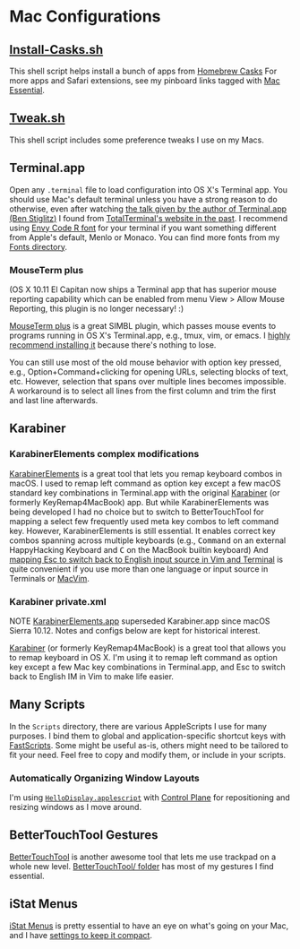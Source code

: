 Mac Configurations
==================

## [Install-Casks.sh](Install-Casks.sh)
This shell script helps install a bunch of apps from [Homebrew Casks](http://caskroom.io)
For more apps and Safari extensions, see my pinboard links tagged with [Mac Essential](https://pinboard.in/u:netj/t:mac/t:essential/).

## [Tweak.sh](Tweak.sh)
This shell script includes some preference tweaks I use on my Macs.

## Terminal.app
Open any `.terminal` file to load configuration into OS X's Terminal app.
You should use Mac's default terminal unless you have a strong reason to do
otherwise, even after watching [the talk given by the author of Terminal.app (Ben Stiglitz)][Ben Stiglitz's talk] I found from [TotalTerminal's website in the past][TotalTerminal special guest].
I recommend using [Envy Code R font][] for your terminal if you want something
different from Apple's default, Menlo or Monaco.  You can find more fonts from
my [Fonts directory](../Fonts#readme).

### MouseTerm plus
(OS X 10.11 El Capitan now ships a Terminal app that has superior mouse reporting capability which can be enabled from menu View > Allow Mouse Reporting, this plugin is no longer necessary! :)

[MouseTerm plus][] is a great SIMBL plugin, which passes mouse events to programs
running in OS X's Terminal.app, e.g., tmux, vim, or emacs.  I [highly
recommend installing it](http://superuser.com/a/595284/45702) because there's
nothing to lose.

You can still use most of the old mouse behavior with option key pressed, e.g.,
Option+Command+clicking for opening URLs, selecting blocks of text, etc.
However, selection that spans over multiple lines becomes impossible.  A
workaround is to select all lines from the first column and trim the first and
last line afterwards.


## Karabiner

### KarabinerElements complex modifications
[KarabinerElements][] is a great tool that lets you remap keyboard combos in macOS.
I used to remap left command as option key except a few macOS standard key combinations in Terminal.app with the original [Karabiner][] (or formerly KeyRemap4MacBook) app.
But while KarabinerElements was being developed I had no choice but to switch to BetterTouchTool for mapping a select few frequently used meta key combos to left command key.
However, KarabinerElements is still essential.
It enables correct key combos spanning across multiple keyboards (e.g., <kbd>Command</kbd> on an external HappyHacking Keyboard and <kbd>C</kbd> on the MacBook builtin keyboard)
And [mapping Esc to switch back to English input source in Vim and Terminal](karabiner://karabiner/assets/complex_modifications/import?url=https://github.com/netj/dotfiles/raw/master/Mac/KarabinerElements/vim_esc_to_input_source_abc.json) is quite convenient if you use more than one language or input source in Terminals or [MacVim][].


### Karabiner private.xml
NOTE [KarabinerElements.app][KarabinerElements] superseded Karabiner.app since macOS Sierra 10.12.  Notes and configs below are kept for historical interest.

[Karabiner][] (or formerly KeyRemap4MacBook) is a great tool that allows you to remap keyboard in OS X.
I'm using it to remap left command as option key except a few Mac key combinations in Terminal.app, and Esc to switch back to English IM in Vim to make life easier.


## Many Scripts
In the `Scripts` directory, there are various AppleScripts I use for many
purposes.  I bind them to global and application-specific shortcut keys with
[FastScripts][].  Some might be useful as-is, others might need to be tailored
to fit your need.  Feel free to copy and modify them, or include in your
scripts.

### Automatically Organizing Window Layouts
I'm using [`HelloDisplay.applescript`](Scripts/HelloDisplays.applescript) with [Control Plane][] for repositioning and resizing windows as I move around.


## BetterTouchTool Gestures
[BetterTouchTool][] is another awesome tool that lets me use trackpad on a whole new level.
[BetterTouchTool/ folder](BetterTouchTool) has most of my gestures I find essential.


## iStat Menus
[iStat Menus][] is pretty essential to have an eye on what's going on your Mac, and I have [settings to keep it compact](iStat%20Menus%20Settings.ismp).


[TotalTerminal]: http://totalterminal.binaryage.com 
[TotalTerminal special guest]: http://web.archive.org/web/20140805045750/http://totalterminal.binaryage.com/#special-guest
[Ben Stiglitz's talk]: https://confreaks.tv/videos/rubyconf2008-terminal-app
[Envy Code R font]: http://damieng.com/blog/2008/05/26/envy-code-r-preview-7-coding-font-released
[MouseTerm plus]: https://github.com/saitoha/mouseterm-plus#readme
[KarabinerElements]: https://pqrs.org/osx/karabiner/
[Karabiner]: https://pqrs.org/osx/karabiner/document_v10.html
[FastScripts]: http://www.red-sweater.com/fastscripts/
[Control Plane]: http://www.controlplaneapp.com/
[BetterTouchTool]: https://folivora.ai/
[iStat Menus]: https://bjango.com/mac/istatmenus/
[MacVim]: https://macvim-dev.github.io/macvim/
